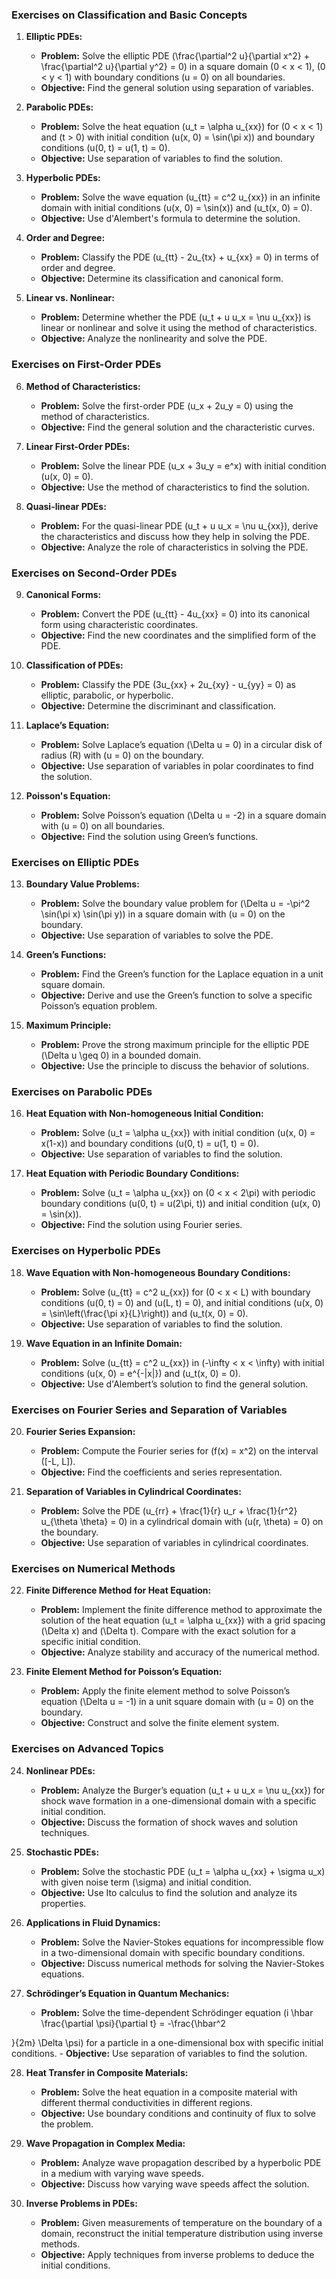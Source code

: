 ### **Exercises on Classification and Basic Concepts**

1. **Elliptic PDEs:**
   - **Problem:** Solve the elliptic PDE \(\frac{\partial^2 u}{\partial x^2} + \frac{\partial^2 u}{\partial y^2} = 0\) in a square domain \(0 < x < 1\), \(0 < y < 1\) with boundary conditions \(u = 0\) on all boundaries.
   - **Objective:** Find the general solution using separation of variables.

2. **Parabolic PDEs:**
   - **Problem:** Solve the heat equation \(u_t = \alpha u_{xx}\) for \(0 < x < 1\) and \(t > 0\) with initial condition \(u(x, 0) = \sin(\pi x)\) and boundary conditions \(u(0, t) = u(1, t) = 0\).
   - **Objective:** Use separation of variables to find the solution.

3. **Hyperbolic PDEs:**
   - **Problem:** Solve the wave equation \(u_{tt} = c^2 u_{xx}\) in an infinite domain with initial conditions \(u(x, 0) = \sin(x)\) and \(u_t(x, 0) = 0\).
   - **Objective:** Use d'Alembert's formula to determine the solution.

4. **Order and Degree:**
   - **Problem:** Classify the PDE \(u_{tt} - 2u_{tx} + u_{xx} = 0\) in terms of order and degree.
   - **Objective:** Determine its classification and canonical form.

5. **Linear vs. Nonlinear:**
   - **Problem:** Determine whether the PDE \(u_t + u u_x = \nu u_{xx}\) is linear or nonlinear and solve it using the method of characteristics.
   - **Objective:** Analyze the nonlinearity and solve the PDE.

### **Exercises on First-Order PDEs**

6. **Method of Characteristics:**
   - **Problem:** Solve the first-order PDE \(u_x + 2u_y = 0\) using the method of characteristics.
   - **Objective:** Find the general solution and the characteristic curves.

7. **Linear First-Order PDEs:**
   - **Problem:** Solve the linear PDE \(u_x + 3u_y = e^x\) with initial condition \(u(x, 0) = 0\).
   - **Objective:** Use the method of characteristics to find the solution.

8. **Quasi-linear PDEs:**
   - **Problem:** For the quasi-linear PDE \(u_t + u u_x = \nu u_{xx}\), derive the characteristics and discuss how they help in solving the PDE.
   - **Objective:** Analyze the role of characteristics in solving the PDE.

### **Exercises on Second-Order PDEs**

9. **Canonical Forms:**
   - **Problem:** Convert the PDE \(u_{tt} - 4u_{xx} = 0\) into its canonical form using characteristic coordinates.
   - **Objective:** Find the new coordinates and the simplified form of the PDE.

10. **Classification of PDEs:**
    - **Problem:** Classify the PDE \(3u_{xx} + 2u_{xy} - u_{yy} = 0\) as elliptic, parabolic, or hyperbolic.
    - **Objective:** Determine the discriminant and classification.

11. **Laplace’s Equation:**
    - **Problem:** Solve Laplace’s equation \(\Delta u = 0\) in a circular disk of radius \(R\) with \(u = 0\) on the boundary.
    - **Objective:** Use separation of variables in polar coordinates to find the solution.

12. **Poisson's Equation:**
    - **Problem:** Solve Poisson’s equation \(\Delta u = -2\) in a square domain with \(u = 0\) on all boundaries.
    - **Objective:** Find the solution using Green’s functions.

### **Exercises on Elliptic PDEs**

13. **Boundary Value Problems:**
    - **Problem:** Solve the boundary value problem for \(\Delta u = -\pi^2 \sin(\pi x) \sin(\pi y)\) in a square domain with \(u = 0\) on the boundary.
    - **Objective:** Use separation of variables to solve the PDE.

14. **Green’s Functions:**
    - **Problem:** Find the Green’s function for the Laplace equation in a unit square domain.
    - **Objective:** Derive and use the Green’s function to solve a specific Poisson’s equation problem.

15. **Maximum Principle:**
    - **Problem:** Prove the strong maximum principle for the elliptic PDE \(\Delta u \geq 0\) in a bounded domain.
    - **Objective:** Use the principle to discuss the behavior of solutions.

### **Exercises on Parabolic PDEs**

16. **Heat Equation with Non-homogeneous Initial Condition:**
    - **Problem:** Solve \(u_t = \alpha u_{xx}\) with initial condition \(u(x, 0) = x(1-x)\) and boundary conditions \(u(0, t) = u(1, t) = 0\).
    - **Objective:** Use separation of variables to find the solution.

17. **Heat Equation with Periodic Boundary Conditions:**
    - **Problem:** Solve \(u_t = \alpha u_{xx}\) on \(0 < x < 2\pi\) with periodic boundary conditions \(u(0, t) = u(2\pi, t)\) and initial condition \(u(x, 0) = \sin(x)\).
    - **Objective:** Find the solution using Fourier series.

### **Exercises on Hyperbolic PDEs**

18. **Wave Equation with Non-homogeneous Boundary Conditions:**
    - **Problem:** Solve \(u_{tt} = c^2 u_{xx}\) for \(0 < x < L\) with boundary conditions \(u(0, t) = 0\) and \(u(L, t) = 0\), and initial conditions \(u(x, 0) = \sin\left(\frac{\pi x}{L}\right)\) and \(u_t(x, 0) = 0\).
    - **Objective:** Use separation of variables to find the solution.

19. **Wave Equation in an Infinite Domain:**
    - **Problem:** Solve \(u_{tt} = c^2 u_{xx}\) in \(-\infty < x < \infty\) with initial conditions \(u(x, 0) = e^{-|x|}\) and \(u_t(x, 0) = 0\).
    - **Objective:** Use d'Alembert’s solution to find the general solution.

### **Exercises on Fourier Series and Separation of Variables**

20. **Fourier Series Expansion:**
    - **Problem:** Compute the Fourier series for \(f(x) = x^2\) on the interval \([-L, L]\).
    - **Objective:** Find the coefficients and series representation.

21. **Separation of Variables in Cylindrical Coordinates:**
    - **Problem:** Solve the PDE \(u_{rr} + \frac{1}{r} u_r + \frac{1}{r^2} u_{\theta \theta} = 0\) in a cylindrical domain with \(u(r, \theta) = 0\) on the boundary.
    - **Objective:** Use separation of variables in cylindrical coordinates.

### **Exercises on Numerical Methods**

22. **Finite Difference Method for Heat Equation:**
    - **Problem:** Implement the finite difference method to approximate the solution of the heat equation \(u_t = \alpha u_{xx}\) with a grid spacing \(\Delta x\) and \(\Delta t\). Compare with the exact solution for a specific initial condition.
    - **Objective:** Analyze stability and accuracy of the numerical method.

23. **Finite Element Method for Poisson’s Equation:**
    - **Problem:** Apply the finite element method to solve Poisson’s equation \(\Delta u = -1\) in a unit square domain with \(u = 0\) on the boundary.
    - **Objective:** Construct and solve the finite element system.

### **Exercises on Advanced Topics**

24. **Nonlinear PDEs:**
    - **Problem:** Analyze the Burger’s equation \(u_t + u u_x = \nu u_{xx}\) for shock wave formation in a one-dimensional domain with a specific initial condition.
    - **Objective:** Discuss the formation of shock waves and solution techniques.

25. **Stochastic PDEs:**
    - **Problem:** Solve the stochastic PDE \(u_t = \alpha u_{xx} + \sigma u_x\) with given noise term \(\sigma\) and initial condition.
    - **Objective:** Use Ito calculus to find the solution and analyze its properties.

26. **Applications in Fluid Dynamics:**
    - **Problem:** Solve the Navier-Stokes equations for incompressible flow in a two-dimensional domain with specific boundary conditions.
    - **Objective:** Discuss numerical methods for solving the Navier-Stokes equations.

27. **Schrödinger’s Equation in Quantum Mechanics:**
    - **Problem:** Solve the time-dependent Schrödinger equation \(i \hbar \frac{\partial \psi}{\partial t} = -\frac{\hbar^2

}{2m} \Delta \psi\) for a particle in a one-dimensional box with specific initial conditions.
    - **Objective:** Use separation of variables to find the solution.

28. **Heat Transfer in Composite Materials:**
    - **Problem:** Solve the heat equation in a composite material with different thermal conductivities in different regions.
    - **Objective:** Use boundary conditions and continuity of flux to solve the problem.

29. **Wave Propagation in Complex Media:**
    - **Problem:** Analyze wave propagation described by a hyperbolic PDE in a medium with varying wave speeds.
    - **Objective:** Discuss how varying wave speeds affect the solution.

30. **Inverse Problems in PDEs:**
    - **Problem:** Given measurements of temperature on the boundary of a domain, reconstruct the initial temperature distribution using inverse methods.
    - **Objective:** Apply techniques from inverse problems to deduce the initial conditions.
